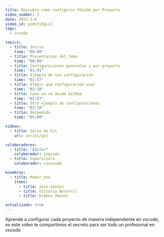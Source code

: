 ```yaml
---
title: Descubre como configurar VScode por Proyecto
video_number: 2
date: 2022-2-6
video_id: gsOzZi9gLiI
tags:
  - vscode

topics:
  - title: Inicio
    time: "00:00"
  - title: Presentación del tema
    time: "00:08"
  - title: Configuraciones generales y por proyecto
    time: "01:41"
  - title: Ejemplo de una configuración
    time: "01:57"
  - title: Elegir que confuguración usar
    time: "02:10"
  - title: Como se ve desde GitHub
    time: "02:57"
  - title: Otro ejemplo de configuraciones
    time: "03:18"
  - title: Despedida
    time: "05:00"

videos:
  - title: Serie de Git
    url: series/git

colaboradores:
  - title: "Editor"
    colaborador: ingjuan
  - title: Supervisora
    colaborador: coinsoda

miembros:
  - title: Maker_Uno
    items:
      - title: jose Santos
      - title: Victoria Becerril
      - title: Erebos Ubuntu

actualizado: true
---
```


Aprende a configurar cada proyecto de manera independiente en vscode, es este video te compartimos el secreto para ser todo un profesional en vscode
